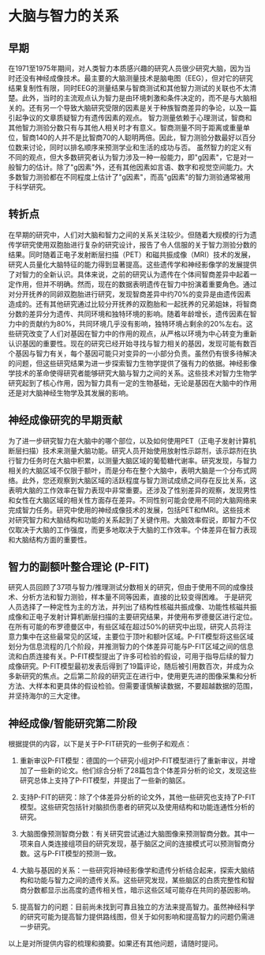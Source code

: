 # 大脑与智力的关系
## 早期
在1971至1975年期间，对人类智力本质感兴趣的研究人员很少研究大脑，因为当时还没有神经成像技术。最主要的大脑测量技术是脑电图（EEG），但对它的研究结果复制性有限，同时EEG的测量结果与智商测试和其他智力测试的关联也不太清楚。此外，当时的主流观点认为智力是由环境刺激和条件决定的，而不是与大脑相关的。还有另一个导致大脑研究受限的因素是关于种族智商差异的争论，以及一篇引起争议的文章质疑智力有遗传因素的观点。
智力测量依赖于心理测试，智商和其他智力测验分数只有与其他人相关时才有意义。智商测量不同于距离或重量单位，智商140的人并不是比智商70的人聪明两倍。因此，智力测验分数最好以百分位数来讨论，同时以排名顺序来预测学业和生活的成功与否。
虽然智力的定义有不同的观点，但大多数研究者认为智力涉及一种一般能力，即"g因素"，它是对一般智力的估计。除了"g因素"外，还有其他因素如言语、数字和视觉空间能力。大多数智力测验都在不同程度上估计了"g因素"，而高"g因素"的智力测验通常被用于科学研究。


## 转折点

在早期的研究中，人们对大脑和智力之间的关系关注较少。但随着大规模的行为遗传学研究使用双胞胎进行复杂的研究设计，报告了令人信服的关于智力测验分数的结果。同时随着正电子发射断层扫描（PET）和磁共振成像（MRI）技术的发展，研究人员量化大脑特征的能力得到显著提高。这些遗传学和神经影像学的发展提供了对智力的全新认识。具体来说，之前的研究认为遗传在个体间智商差异中起着一定作用，但并不明确。然而，现在的数据表明遗传在智力中扮演着重要角色。通过对分开抚养的同卵双胞胎进行研究，发现智商差异中约70%的变异是由遗传因素造成的。还有其他研究通过比较分开抚养的双胞胎和一起抚养的兄弟姐妹，将智商分数的差异分为遗传、共同环境和独特环境的影响。随着年龄增长，遗传因素在智力中的贡献约为80%，共同环境几乎没有影响，独特环境占剩余的20%左右。这些研究改变了人们对基因在智力中的作用的观点，从严格以环境为中心转变为重新认识基因的重要性。现在的研究已经开始寻找与智力相关的基因，发现可能有数百个基因与智力有关，每个基因可能只对变异的一小部分负责。虽然仍有很多待解决的问题，但这些研究结果为进一步探索智力生物学提供了强有力的依据。神经影像学技术的革命使得研究者能够研究大脑与智力之间的关系。这些技术对智力生物学研究起到了核心作用，因为智力具有一定的生物基础，无论是基因在大脑中的作用还是对大脑神经生物学及其发展的影响。



## 神经成像研究的早期贡献
为了进一步研究智力在大脑中的哪个部位，以及如何使用PET（正电子发射计算机断层扫描）技术来测量大脑功能。研究人员开始使用放射性示踪剂，该示踪剂在执行智力任务时在大脑中积累，以测量大脑区域的葡萄糖代谢率。研究发现，与智力相关的大脑区域不仅限于额叶，而是分布在整个大脑中，表明大脑是一个分布式网络。此外，您还观察到大脑区域的活跃程度与智力测试成绩之间存在反比关系，这表明大脑的工作效率在智力表现中非常重要。还涉及了性别差异的观察，发现男性和女性在大脑区域的相关性方面存在差异。不同性别可能会使用不同的大脑网络来完成智力任务。研究中使用的神经成像技术的发展，包括PET和fMRI。这些技术对研究智力和大脑结构和功能的关系起到了关键作用。大脑效率假说，即智力不仅仅取决于大脑的工作强度，而更多地取决于大脑的工作效率。个体差异在智力表现和大脑结构方面的重要性。


## 智力的副额叶整合理论 (P-FIT)


研究人员回顾了37项与智力/推理测试分数相关的研究，但由于使用不同的成像技术、分析方法和智力测验，样本量不同等因素，直接的比较变得困难。
于是研究人员选择了一种定性为主的方法，并列出了结构性核磁共振成像、功能性核磁共振成像和正电子发射计算机断层扫描的主要研究结果，并使用布罗德曼区进行定位。在所有可能的布罗德曼区中，有些区域在超过50%的研究中出现，研究人员将注意力集中在这些最常见的区域，主要位于顶叶和额叶区域。P-FIT模型将这些区域划分为信息流程的几个阶段，并推测智力的个体差异可能与P-FIT区域之间的信息流和白质连接有关。P-FIT模型提出了许多可检验的假设，可用于指导后续的智力成像研究。P-FIT模型最初发表后得到了19篇评论，随后被引用数百次，并成为众多新研究的焦点。之后第二阶段的研究正在进行中，使用更先进的图像采集和分析方法、大样本和更具体的假设检验。但需要谨慎解读数据，不要超越数据的范围，并坚持海尔的三大定律。
## 神经成像/智能研究第二阶段

根据提供的内容，以下是关于P-FIT研究的一些例子和观点：

1. 重新审议P-FIT模型：德国的一个研究小组对P-FIT模型进行了重新审议，并增加了一些新的论文。他们综合分析了28篇包含个体差异分析的论文，发现这些研究总体上支持了P-FIT模型，并提出了一些新的脑区。

2. 支持P-FIT的研究：除了个体差异分析的论文外，其他一些研究也支持了P-FIT模型。这些研究包括针对脑损伤患者的研究以及使用结构和功能连通性分析的研究。

3. 大脑图像预测智商分数：有关研究尝试通过大脑图像来预测智商分数。其中一项来自人类连接组项目的研究发现，基于脑区之间的连接模式可以预测智商分数。这与P-FIT模型的预测一致。

4. 大脑与基因的关系：一些研究将神经影像学和遗传分析结合起来，探索大脑结构和功能与智力之间的遗传关系。这些研究发现，某些脑区的白质完整性和智商分数都显示出高度的遗传相关性，暗示这些区域可能存在共同的基因影响。

5. 提高智力的问题：目前尚未找到可靠且独立的方法来提高智力。虽然神经科学的研究可能为提高智力提供路线图，但关于如何影响和提高智力的问题仍需进一步研究。

以上是对所提供内容的梳理和摘要。如果还有其他问题，请随时提问。

